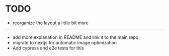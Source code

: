 # TODO

- reorganize the layout a little bit more
---
- add more explanation in README and link it to the main repo
- migrate to nextjs for automatic image optimization
- Add cypress and e2e tests for this
